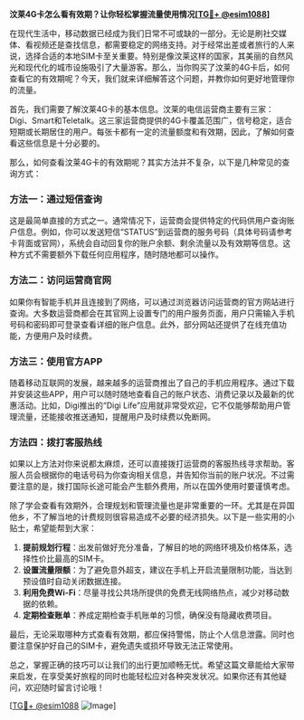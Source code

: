 **汶莱4G卡怎么看有效期？让你轻松掌握流量使用情况[[TG💪+ @esim1088](https://t.me/s/esim1088)]**

在现代生活中，移动数据已经成为我们日常不可或缺的一部分。无论是刷社交媒体、看视频还是查找信息，都需要稳定的网络支持。对于经常出差或者旅行的人来说，选择合适的本地SIM卡至关重要。特别是像汶莱这样的国家，其美丽的自然风光和现代化的城市设施吸引了大量游客。那么，当你购买了汶莱的4G卡后，如何查看它的有效期呢？今天，我们就来详细解答这个问题，并教你如何更好地管理你的流量。

首先，我们需要了解汶莱4G卡的基本信息。汶莱的电信运营商主要有三家：Digi、Smart和Teletalk。这三家运营商提供的4G卡覆盖范围广，信号稳定，适合短期或长期居住的用户。每张卡都有一定的流量额度和有效期，因此，了解如何查看这些信息是十分必要的。

那么，如何查看汶莱4G卡的有效期呢？其实方法并不复杂，以下是几种常见的查询方式：

### 方法一：通过短信查询

这是最简单直接的方式之一。通常情况下，运营商会提供特定的代码供用户查询账户信息。例如，你可以发送短信“STATUS”到运营商的服务号码（具体号码请参考卡背面或官网），系统会自动回复你的账户余额、剩余流量以及有效期等信息。这种方式不需要额外下载任何应用程序，随时随地都可以操作。

### 方法二：访问运营商官网

如果你有智能手机并且连接到了网络，可以通过浏览器访问运营商的官方网站进行查询。大多数运营商都会在其官网上设置专门的用户服务页面，用户只需输入手机号码和密码即可登录查看详细的账户信息。此外，部分网站还提供了在线充值功能，方便用户及时续费。

### 方法三：使用官方APP

随着移动互联网的发展，越来越多的运营商推出了自己的手机应用程序。通过下载并安装这些APP，用户可以随时随地查看自己的账户状态、消费记录以及最新的优惠活动。比如，Digi推出的“Digi Life”应用就非常受欢迎，它不仅能够帮助用户管理流量，还能接收推送通知，提醒用户及时续费以免断网。

### 方法四：拨打客服热线

如果以上方法对你来说都太麻烦，还可以直接拨打运营商的客服热线寻求帮助。客服人员会根据你的电话号码为你查询相关信息，并告知你当前的账户状况。不过需要注意的是，拨打国际长途可能会产生额外费用，所以在国外使用时要谨慎考虑。

除了学会查看有效期外，合理规划和管理流量也是非常重要的一环。尤其是在异国他乡，不了解当地的计费规则很容易造成不必要的经济损失。以下是一些实用的小贴士，希望能帮到大家：

1. **提前规划行程**：出发前做好充分准备，了解目的地的网络环境及价格体系，选择性价比最高的SIM卡。
2. **设置流量限额**：为了避免意外超支，建议在手机上开启流量限制功能，当达到预设值时自动关闭数据连接。
3. **利用免费Wi-Fi**：尽量寻找公共场所提供的免费无线网络热点，减少对移动数据的依赖。
4. **定期检查账单**：养成定期检查手机账单的习惯，确保没有隐藏收费项目。

最后，无论采取哪种方式查看有效期，都应保持警惕，防止个人信息泄露。同时也要注意保护好自己的SIM卡，避免遗失或损坏导致无法正常使用。

总之，掌握正确的技巧可以让我们的出行更加顺畅无忧。希望这篇文章能给大家带来启发，在享受美好旅程的同时也能轻松应对各种突发状况。如果你还有其他疑问，欢迎随时留言讨论哦！

[[TG💪+ @esim1088](https://t.me/s/esim1088) ![Image](https://i.postimg.cc/4NQfJmqS/Snipaste-2025-05-13-00-14-12.png)]